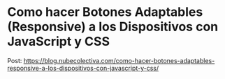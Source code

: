 # Como hacer Botones Adaptables (Responsive) a los Dispositivos con JavaScript y CSS
Post: https://blog.nubecolectiva.com/como-hacer-botones-adaptables-responsive-a-los-dispositivos-con-javascript-y-css/ 
